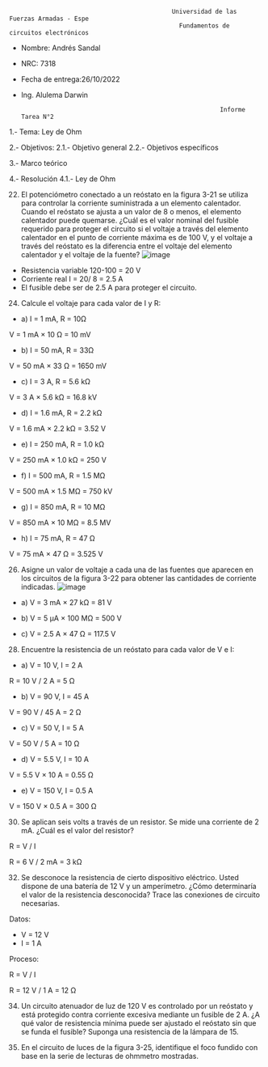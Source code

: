                                                  Universidad de las Fuerzas Armadas - Espe
                                                   Fundamentos de circuitos electrónicos 
- Nombre: Andrés Sandal
- NRC: 7318
- Fecha de entrega:26/10/2022
- Ing. Alulema Darwin

                                                             Informe Tarea N°2
1.- Tema: Ley de Ohm

2.- Objetivos: 
   2.1.- Objetivo general
   2.2.- Objetivos específicos

3.- Marco teórico


4.- Resolución
   4.1.- Ley de Ohm

22. El potenciómetro conectado a un reóstato en la figura 3-21 se utiliza para controlar la corriente suministrada a un elemento calentador. Cuando el reóstato se ajusta a un valor de 8  o menos, el elemento calentador puede quemarse. ¿Cuál es el valor nominal del fusible requerido para proteger el circuito si el voltaje a través del elemento calentador en el punto de corriente máxima es de 100 V, y el voltaje a través del reóstato es la diferencia entre el voltaje del elemento calentador y el voltaje de la fuente?
![image](https://user-images.githubusercontent.com/105684550/170414181-373994bd-adb0-4402-b4e7-e70b1afd6564.png)

- Resistencia variable 120-100 = 20 V
- Corriente real I = 20/ 8 = 2.5 A
- El fusible debe ser de 2.5 A para proteger el circuito.

24. Calcule el voltaje para cada valor de I y R:
  
  - a) I = 1 mA, R = 10Ω
  
  V = 1 mA × 10 Ω = 10 mV
  
  
  - b) I = 50 mA, R = 33Ω
  
  V = 50 mA × 33 Ω = 1650 mV
  
  
  - c) I = 3 A, R = 5.6 kΩ
  
  V = 3 A × 5.6 kΩ = 16.8 kV
  
  
  - d) I = 1.6 mA, R = 2.2 kΩ
  
  V = 1.6 mA × 2.2 kΩ = 3.52 V
  
  
  - e) I = 250 mA, R = 1.0 kΩ
  
  V = 250 mA × 1.0 kΩ = 250 V
  
  
  - f) I = 500 mA, R = 1.5 MΩ
  
  V = 500 mA × 1.5 MΩ = 750 kV
  
  
  - g) I = 850 mA, R = 10 MΩ
  
  V = 850 mA × 10 MΩ = 8.5 MV
 
  
  - h) I = 75 mA, R = 47 Ω
  
  V = 75 mA × 47 Ω = 3.525 V
  
  
26. Asigne un valor de voltaje a cada una de las fuentes que aparecen en los circuitos de la figura 3-22 para obtener las cantidades de corriente indicadas.
![image](https://user-images.githubusercontent.com/105684550/170419966-4f1f5d6a-74ba-470a-96a5-f939cb6cc63b.png)
  - a) V = 3 mA × 27 kΩ = 81 V
  
  - b) V = 5 µA × 100 MΩ = 500 V
  
  - c) V = 2.5 A × 47 Ω = 117.5 V
  

28. Encuentre la resistencia de un reóstato para cada valor de V e I:

  - a) V = 10 V, I = 2 A
  
  R = 10 V / 2 A = 5 Ω
  
  
  - b) V = 90 V, I = 45 A
  
  V = 90 V / 45 A = 2 Ω
  
  
  - c) V = 50 V, I = 5 A
  
  V = 50 V / 5 A = 10 Ω
  
  
  - d) V = 5.5 V, I = 10 A
  
  V = 5.5 V × 10 A = 0.55 Ω
  
  
  - e) V = 150 V, I = 0.5 A
  
  V = 150 V × 0.5 A = 300 Ω
  

30. Se aplican seis volts a través de un resistor. Se mide una corriente de 2 mA. ¿Cuál es el valor del resistor?

R = V / I

R = 6 V / 2 mA = 3 kΩ

32. Se desconoce la resistencia de cierto dispositivo eléctrico. Usted dispone de una batería de 12 V y un
amperímetro. ¿Cómo determinaría el valor de la resistencia desconocida? Trace las conexiones de circuito necesarias.

Datos:
- V = 12 V
- I = 1 A

Proceso:

R = V / I

R = 12 V / 1 A = 12 Ω


34. Un circuito atenuador de luz de 120 V es controlado por un reóstato y está protegido contra corriente
excesiva mediante un fusible de 2 A. ¿A qué valor de resistencia mínima puede ser ajustado el reóstato sin que se funda el fusible? Suponga una resistencia de la lámpara de 15.


36. En el circuito de luces de la figura 3-25, identifique el foco fundido con base en la serie de lecturas de
ohmmetro mostradas.


